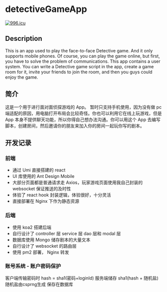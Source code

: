 # detectiveGameApp
[![996.icu](https://img.shields.io/badge/link-996.icu-red.svg)](https://996.icu)

## Description
This is an app used to play the face-to-face Detective game. And it only supports mobile phones. Of course, you can play the game online, but first, you have to solve the problem of communications. This app contains a user system. You can write a Detective game script in the app, create a game room for it, invite your friends to join the room, and then you guys could enjoy the game.

## 简介
这是一个用于进行面对面侦探游戏的 App。 暂时只支持手机使用，因为没有做 pc 端适配的原因，用电脑打开布局会比较奇怪。你也可以利用它在线上玩游戏，但是 App 本身不提供聊天功能，所以你得自己想办法沟通。你可以用这个 App 去编写脚本，创建房间，然后邀请你的朋友来加入你的房间一起玩你写的剧本。

## 开发记录

### 前端
- 通过 Umi 直接搭建的 react
- UI 库使用的 Ant Design Mobile
- 大部分页面都是普通请求走 Axios，玩家游戏页面使用我自己封装的 websocket 保证推送的及时性
- 体验了 react hook 封装逻辑，体验很好，十分灵活
- 直接部署在 Nginx 下作为静态资源

### 后端
- 使用 koa2 搭建后端
- 自行设计了 controller 层 service 层 dao 层和 modal 层
- 数据库使用 Mongo 储存剧本的大量文本
- 自行设计了 websocket 的路由层
- 使用 pm2 部署， Nginx 转发

### 账号系统 - 账户密码保护
客户端传输密码时 hash = sha1(密码+loginId) 
服务端储存 sha1(hash + 随机盐)
随机盐由csprng生成 保存在数据库
 
